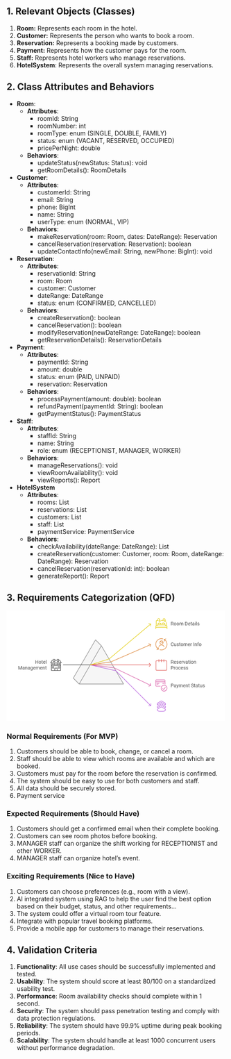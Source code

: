 ## 1. Relevant Objects (Classes)

1. **Room:** Represents each room in the hotel.
2. **Customer:** Represents the person who wants to book a room.
3. **Reservation:** Represents a booking made by customers.
4. **Payment:** Represents how the customer pays for the room.
5. **Staff:** Represents hotel workers who manage reservations.
6. **HotelSystem**: Represents the overall system managing reservations.

## 2. Class Attributes and Behaviors

- **Room**:
    - **Attributes**:
        - roomId: String
        - roomNumber: int
        - roomType: enum (SINGLE, DOUBLE, FAMILY)
        - status: enum (VACANT, RESERVED, OCCUPIED)
        - pricePerNight: double
    - **Behaviors**:
        - updateStatus(newStatus: Status): void
        - getRoomDetails(): RoomDetails
- **Customer**:
    - **Attributes**:
        - customerId: String
        - email: String
        - phone: BigInt
        - name: String
        - userType: enum (NORMAL, VIP)
    - **Behaviors**:
        - makeReservation(room: Room, dates: DateRange): Reservation
        - cancelReservation(reservation: Reservation): boolean
        - updateContactInfo(newEmail: String, newPhone: BigInt): void
- **Reservation**:
    - **Attributes**:
        - reservationId: String
        - room: Room
        - customer: Customer
        - dateRange: DateRange
        - status: enum (CONFIRMED, CANCELLED)
    - **Behaviors**:
        - createReservation(): boolean
        - cancelReservation(): boolean
        - modifyReservation(newDateRange: DateRange): boolean
        - getReservationDetails(): ReservationDetails
- **Payment**:
    - **Attributes**:
        - paymentId: String
        - amount: double
        - status: enum (PAID, UNPAID)
        - reservation: Reservation
    - **Behaviors**:
        - processPayment(amount: double): boolean
        - refundPayment(paymentId: String): boolean
        - getPaymentStatus(): PaymentStatus
- **Staff**:
    - **Attributes**:
        - staffId: String
        - name: String
        - role: enum (RECEPTIONIST, MANAGER, WORKER)
    - **Behaviors**: 
        - manageReservations(): void
        - viewRoomAvailability(): void
        - viewReports(): Report
- **HotelSystem**
    - **Attributes**:
        - rooms: List<Room>
        - reservations: List<Reservation>
        - customers: List<Customer>
        - staff: List<Staff>
        - paymentService: PaymentService
    - **Behaviors**:
        - checkAvailability(dateRange: DateRange): List<Room>
        - createReservation(customer: Customer, room: Room, dateRange: DateRange): Reservation
        - cancelReservation(reservationId: int): boolean
        - generateReport(): Report

## 3.  Requirements Categorization (QFD)

![requirement categorization](./images/QFD.png)

### **Normal Requirements (For MVP)**

1. Customers should be able to book, change, or cancel a room.
2. Staff should be able to view which rooms are available and which are booked.
3. Customers must pay for the room before the reservation is confirmed.
4. The system should be easy to use for both customers and staff.
5. All data should be securely stored.
6. Payment service

### **Expected Requirements (Should Have)**

1. Customers should get a confirmed email when their complete booking.
2. Customers can see room photos before booking.
3. MANAGER staff can organize the shift working for RECEPTIONIST and other WORKER.
4. MANAGER staff can organize hotel’s event.

### **Exciting Requirements (Nice to Have)**

1. Customers can choose preferences (e.g., room with a view).
2. AI integrated system using RAG to help the user find the best option based on their budget, status, and other requirements…
3. The system could offer a virtual room tour feature.
4. Integrate with popular travel booking platforms.
5. Provide a mobile app for customers to manage their reservations.

## 4. Validation Criteria

1. **Functionality**: All use cases should be successfully implemented and tested.
2. **Usability**: The system should score at least 80/100 on a standardized usability test.
3. **Performance**: Room availability checks should complete within 1 second.
4. **Security**: The system should pass penetration testing and comply with data protection regulations.
5. **Reliability**: The system should have 99.9% uptime during peak booking periods.
6. **Scalability**: The system should handle at least 1000 concurrent users without performance degradation.